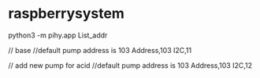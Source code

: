 # raspberrysystem

python3 -m pihy.app
List_addr

// base
//default pump address is 103 
Address,103
I2C,11

// add new pump for acid
//default pump address is 103
Address,103
I2C,12
